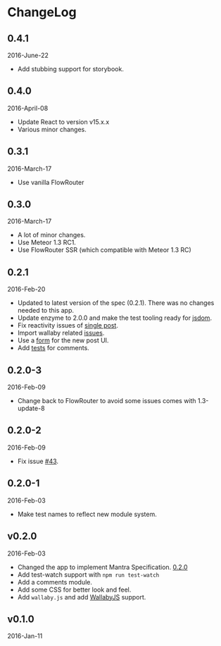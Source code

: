 # ChangeLog

## 0.4.1
2016-June-22

* Add stubbing support for storybook.

## 0.4.0
2016-April-08

* Update React to version v15.x.x
* Various minor changes.

## 0.3.1
2016-March-17

* Use vanilla FlowRouter

## 0.3.0
2016-March-17

* A lot of minor changes.
* Use Meteor 1.3 RC1.
* Use FlowRouter SSR (which compatible with Meteor 1.3 RC)

## 0.2.1
2016-Feb-20

* Updated to latest version of the spec (0.2.1). There was no changes needed to this app.
* Update enzyme to 2.0.0 and make the test tooling ready for [jsdom](https://github.com/tmpvar/jsdom).
* Fix reactivity issues of [single post](https://github.com/mantrajs/mantra-sample-blog-app/issues/48).
* Import wallaby related [issues](https://github.com/mantrajs/mantra-sample-blog-app/pull/62).
* Use a [form](https://github.com/mantrajs/mantra-sample-blog-app/pull/61) for the new post UI.
* Add [tests](https://github.com/mantrajs/mantra-sample-blog-app/pull/50) for comments.

## 0.2.0-3
2016-Feb-09

* Change back to FlowRouter to avoid some issues comes with 1.3-update-8

## 0.2.0-2
2016-Feb-09

* Fix issue [#43](https://github.com/mantrajs/mantra-sample-blog-app/issues/43).

## 0.2.0-1
2016-Feb-03

* Make test names to reflect new module system.

## v0.2.0
2016-Feb-03

* Changed the app to implement Mantra Specification. [0.2.0](https://github.com/kadirahq/mantra/tree/v0.2.0)
* Add test-watch support with `npm run test-watch`
* Add a comments module.
* Add some CSS for better look and feel.
* Add `wallaby.js` and add [WallabyJS](http://wallabyjs.com/) support.

## v0.1.0
2016-Jan-11

